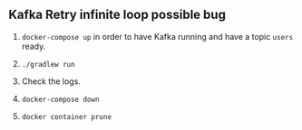 ## Kafka Retry infinite loop possible bug

1. ```docker-compose up``` in order to have Kafka running and have a topic ```users``` ready.

2. ```./gradlew run```

3. Check the logs.
4. ```docker-compose down```
5. ```docker container prune```


